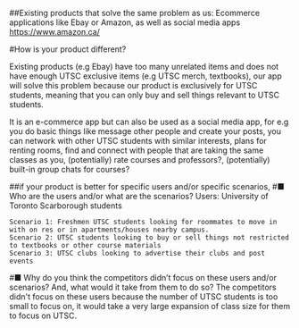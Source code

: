 ##Existing products that solve the same problem as us:
    Ecommerce applications like Ebay or Amazon, as well as social media apps
    https://www.amazon.ca/

#How is your product different?

Existing products (e.g Ebay) have too many unrelated items and does not have enough UTSC exclusive items (e.g UTSC merch, textbooks), our app will solve this problem because our product is exclusively for UTSC students, meaning that you can only buy and sell things relevant to UTSC students.

It is an e-commerce app but can also be used as a social media app, for e.g you do basic things like message other people and create your posts, you can network with other UTSC students with similar interests, plans for renting rooms, find and connect with people that are taking the same classes as you, (potentially) rate courses and professors?, (potentially) built-in group chats for courses?


##if your product is better for specific users and/or specific scenarios, 
#■ Who are the users and/or what are the scenarios? 
    Users: University of Toronto Scarborough students
    
    Scenario 1: Freshmen UTSC students looking for roommates to move in with on res or in apartments/houses nearby campus.
    Scenario 2: UTSC students looking to buy or sell things not restricted to textbooks or other course materials
    Scenario 3: UTSC clubs looking to advertise their clubs and post events

#■ Why do you think the competitors didn’t focus on these users and/or scenarios? And, what would it take from them to do so?
The competitors didn't focus on these users because the number of UTSC students is too small to focus on, it would take a very large expansion of class size for them to focus on UTSC.
